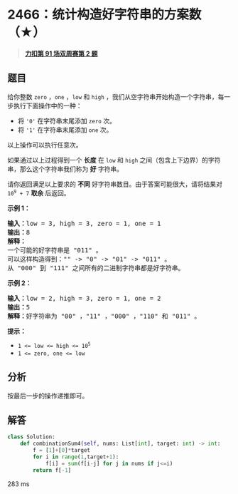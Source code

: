 # 2466：统计构造好字符串的方案数（★）


> <u>**[力扣第 91 场双周赛第 2 题](https://leetcode.cn/problems/count-ways-to-build-good-strings/)**</u>

## 题目

<p>给你整数 <code>zero</code> ，<code>one</code> ，<code>low</code> 和 <code>high</code> ，我们从空字符串开始构造一个字符串，每一步执行下面操作中的一种：</p>

<ul>
<li>将 <code>'0'</code> 在字符串末尾添加 <code>zero</code>  次。</li>
<li>将 <code>'1'</code> 在字符串末尾添加 <code>one</code> 次。</li>
</ul>

<p>以上操作可以执行任意次。</p>

<p>如果通过以上过程得到一个 <strong>长度</strong> 在 <code>low</code> 和 <code>high</code> 之间（包含上下边界）的字符串，那么这个字符串我们称为 <strong>好</strong> 字符串。</p>

<p>请你返回满足以上要求的 <strong>不同</strong> 好字符串数目。由于答案可能很大，请将结果对 <code>10<sup>9</sup> + 7</code> <strong>取余</strong> 后返回。</p>



<p><strong>示例 1：</strong></p>

<pre><b>输入：</b>low = 3, high = 3, zero = 1, one = 1
<b>输出：</b>8
<b>解释：</b>
一个可能的好字符串是 "011" 。
可以这样构造得到："" -&gt; "0" -&gt; "01" -&gt; "011" 。
从 "000" 到 "111" 之间所有的二进制字符串都是好字符串。
</pre>

<p><strong>示例 2：</strong></p>

<pre><b>输入：</b>low = 2, high = 3, zero = 1, one = 2
<b>输出：</b>5
<b>解释：</b>好字符串为 "00" ，"11" ，"000" ，"110" 和 "011" 。
</pre>



<p><strong>提示：</strong></p>

<ul>
<li><code>1 &lt;= low &lt;= high &lt;= 10<sup>5</sup></code></li>
<li><code>1 &lt;= zero, one &lt;= low</code></li>
</ul>


## 分析

按最后一步的操作递推即可。

## 解答


```python
class Solution:
    def combinationSum4(self, nums: List[int], target: int) -> int:
        f = [1]+[0]*target
        for i in range(1,target+1):
            f[i] = sum(f[i-j] for j in nums if j<=i)
        return f[-1]
```
283 ms
